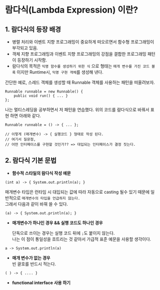 # 람다식(Lambda Expression) 이란?
## 1. 람다식의 등장 배경

- 병렬 처리와 이벤트 지향 프로그래밍이 중요하게 떠오르면서 함수형 프로그래밍이 부각되고 있음.
- 객체 지향 프로그래밍과 이벤트 지향 프로그래밍의 강점을 결합한 프로그래밍 패턴이 등장하기 시작함.
- 람다식의 목적은 `익명 함수를 생성하기 위한 식` 으로 형태는 `매개 변수를 가진 코드 블록` 이지만 Runtime시, `익명 구현 객체`를 생성해 낸다.

간단한 예로, 스레드 객체를 생성할 때 Runnable 객체를 사용하는 패턴을 떠올려보자.
```
Runnable runnable = new Runnable() {
    public void run() { ... }
};
```

나는 멀티스레딩을 공부하면서 저 패턴을 연습했다. 위의 코드를 람다식으로 바꿔서 표현 하면 아래와 같다.
```
Runnable runnable = () -> { ... };

// 이렇게 (매개변수) -> { 실행코드 } 형태로 작성 된다.
// 여기서 질문점, 
// 어떤 인터페이스를 구현할 것인가?? => 대입되는 인터페이스가 결정 짓는다.
```

## 2. 람다식 기본 문법

- **함수적 스타일의 람다식 작성 예문**
```
(int a) -> { System.out.println(a); }
```

매개변수 타입은 런타임 시 대입되는 값에 따라 자동으로 casting 될수 있기 때문에 일반적으로 `매개변수의 타입을 언급하지 않는다.`  
그래서 다음과 같이 바꿔 쓸 수 있다.
```
(a) -> { System.out.println(a); }
```

- **매개변수가 하나인 경우 && 실행 코드도 하나인 경우**  
  
  단독으로 쓰이는 경우는 실행 코드 뒤에 `;`도 붙이지 않는다.  
  나는 이 점이 통일성을 흐트리는 것 같아서 가급적 표준 예문을 사용할 생각이다.
```
a -> System.out.println(a)
```
 - **매개 변수가 없는 경우**  
 빈 괄호를 반드시 적는다.
 ```
 ( ) -> { .... }
```

- **functional interface 사용 하기**